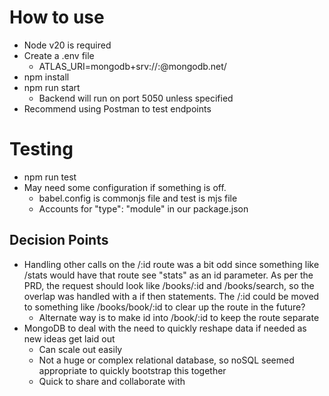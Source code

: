 # How to use
- Node v20 is required
- Create a .env file
    - ATLAS_URI=mongodb+srv://<user>:<password>@<cluster>mongodb.net/
- npm install
- npm run start
    - Backend will run on port 5050 unless specified
- Recommend using Postman to test endpoints

# Testing
- npm run test
- May need some configuration if something is off.
    - babel.config is commonjs file and test is mjs file 
    - Accounts for "type": "module" in our package.json

## Decision Points
- Handling other calls on the /:id route was a bit odd since something like /stats would have that route see "stats" as an id parameter. As per the PRD, the request should look like /books/:id and /books/search, so the overlap was handled with a if then statements. The /:id could be moved to something like /books/book/:id to clear up the route in the future?
    - Alternate way is to make id into /book/:id to keep the route separate
- MongoDB to deal with the need to quickly reshape data if needed as new ideas get laid out
    - Can scale out easily
    - Not a huge or complex relational database, so noSQL seemed appropriate to quickly bootstrap this together
    - Quick to share and collaborate with